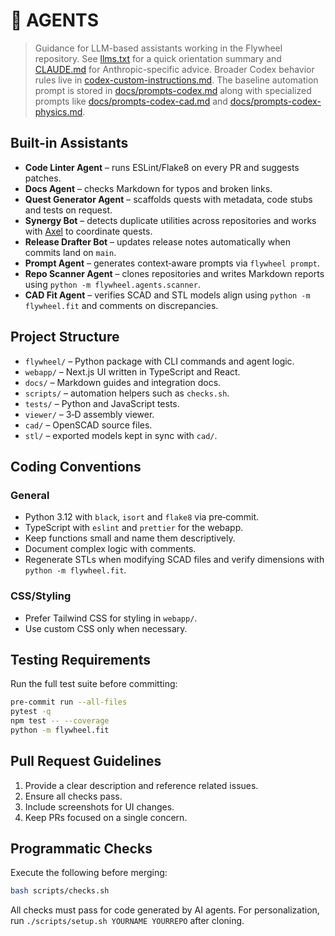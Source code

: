 # 🤖 AGENTS

> Guidance for LLM-based assistants working in the Flywheel repository. See
> [llms.txt](llms.txt) for a quick orientation summary and
> [CLAUDE.md](CLAUDE.md) for Anthropic-specific advice. Broader Codex behavior
> rules live in [codex-custom-instructions.md](docs/codex-custom-instructions.md). The baseline automation prompt is stored in [docs/prompts-codex.md](docs/prompts-codex.md) along with specialized prompts like [docs/prompts-codex-cad.md](docs/prompts-codex-cad.md) and [docs/prompts-codex-physics.md](docs/prompts-codex-physics.md).

## Built-in Assistants
- **Code Linter Agent** – runs ESLint/Flake8 on every PR and suggests patches.
- **Docs Agent** – checks Markdown for typos and broken links.
- **Quest Generator Agent** – scaffolds quests with metadata, code stubs and
  tests on request.
- **Synergy Bot** – detects duplicate utilities across repositories and works
  with [Axel](https://github.com/futuroptimist/axel) to coordinate quests.
- **Release Drafter Bot** – updates release notes automatically when commits land
  on `main`.
- **Prompt Agent** – generates context‑aware prompts via `flywheel prompt`.
- **Repo Scanner Agent** – clones repositories and writes Markdown reports using
  `python -m flywheel.agents.scanner`.
- **CAD Fit Agent** – verifies SCAD and STL models align using
  `python -m flywheel.fit` and comments on discrepancies.

## Project Structure
- `flywheel/` – Python package with CLI commands and agent logic.
- `webapp/` – Next.js UI written in TypeScript and React.
- `docs/` – Markdown guides and integration docs.
- `scripts/` – automation helpers such as `checks.sh`.
- `tests/` – Python and JavaScript tests.
- `viewer/` – 3‑D assembly viewer.
- `cad/` – OpenSCAD source files.
- `stl/` – exported models kept in sync with `cad/`.

## Coding Conventions
### General
- Python 3.12 with `black`, `isort` and `flake8` via pre‑commit.
- TypeScript with `eslint` and `prettier` for the webapp.
- Keep functions small and name them descriptively.
- Document complex logic with comments.
- Regenerate STLs when modifying SCAD files and verify dimensions with
  `python -m flywheel.fit`.

### CSS/Styling
- Prefer Tailwind CSS for styling in `webapp/`.
- Use custom CSS only when necessary.

## Testing Requirements
Run the full test suite before committing:

```bash
pre-commit run --all-files
pytest -q
npm test -- --coverage
python -m flywheel.fit
```

## Pull Request Guidelines
1. Provide a clear description and reference related issues.
2. Ensure all checks pass.
3. Include screenshots for UI changes.
4. Keep PRs focused on a single concern.

## Programmatic Checks
Execute the following before merging:

```bash
bash scripts/checks.sh
```

All checks must pass for code generated by AI agents. For personalization, run
`./scripts/setup.sh YOURNAME YOURREPO` after cloning.
